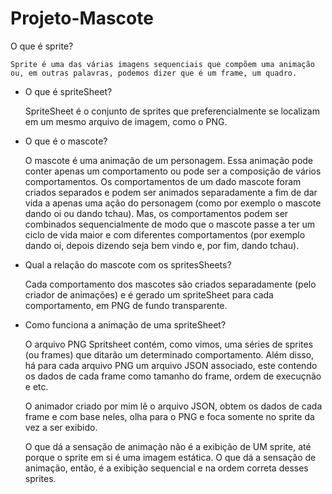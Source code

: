 # Projeto-Mascote

O que é sprite?

    Sprite é uma das várias imagens sequenciais que compõem uma animação ou, em outras palavras, podemos dizer que é um frame, um quadro.

* O que é spriteSheet?

    SpriteSheet é o conjunto de sprites que preferencialmente se localizam em um mesmo arquivo de imagem, como o PNG.

* O que é o mascote?

    O mascote é uma animação de um personagem. Essa animação pode conter apenas um comportamento ou pode ser a composição de vários comportamentos.
    Os comportamentos de um dado mascote foram criados separados e podem ser animados separadamente a fim de dar vida a apenas uma ação do personagem (como por exemplo o mascote dando oi ou dando tchau). Mas, os comportamentos podem ser combinados sequencialmente de modo que o mascote passe a ter um ciclo de vida maior e com diferentes comportamentos (por exemplo dando oi, depois dizendo seja bem vindo e, por fim, dando tchau).

* Qual a relação do mascote com os spritesSheets?

    Cada comportamento dos mascotes são criados separadamente (pelo criador de animações) e é gerado um spriteSheet para cada comportamento, em PNG de fundo transparente.

* Como funciona a animação de uma spriteSheet?

    O arquivo PNG Spritsheet contém, como vimos, uma séries de sprites (ou frames) que ditarão um determinado comportamento.
    Além disso, há para cada arquivo PNG um arquivo JSON associado, este contendo os dados de cada frame como tamanho do frame, ordem de execuçnão e etc.

    O animador criado por mim lê o arquivo JSON, obtem os dados de cada frame e com base neles, olha para o PNG e foca somente no sprite da vez a ser exibido.

    O que dá a sensação de animação não é a exibição de UM sprite, até porque o sprite em si é uma imagem estática. O que dá a sensação de animação, então, é a exibição sequencial e na ordem correta desses sprites.
